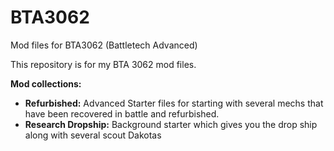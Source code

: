 # BTA3062
Mod files for BTA3062 (Battletech Advanced)

This repository is for my BTA 3062 mod files.

**Mod collections:**
- **Refurbished:** Advanced Starter files for starting with several mechs that have been recovered in battle and refurbished.
- **Research Dropship:** Background starter which gives you the drop ship along with several scout Dakotas

